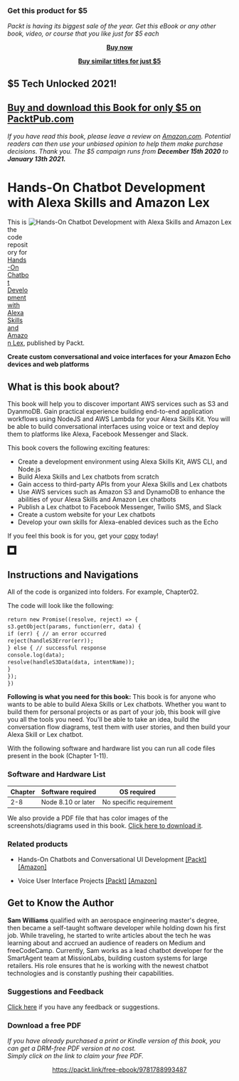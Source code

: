 
### Get this product for $5

<i>Packt is having its biggest sale of the year. Get this eBook or any other book, video, or course that you like just for $5 each</i>


<b><p align='center'>[Buy now](https://packt.link/9781788993487)</p></b>


<b><p align='center'>[Buy similar titles for just $5](https://subscription.packtpub.com/search)</p></b>


## $5 Tech Unlocked 2021!
[Buy and download this Book for only $5 on PacktPub.com](https://www.packtpub.com/product/hands-on-chatbot-development-with-alexa-skills-and-amazon-lex/9781788993487)
-----
*If you have read this book, please leave a review on [Amazon.com](https://www.amazon.com/gp/product/1788993489).     Potential readers can then use your unbiased opinion to help them make purchase decisions. Thank you. The $5 campaign         runs from __December 15th 2020__ to __January 13th 2021.__*

# Hands-On Chatbot Development with Alexa Skills and Amazon Lex

<a href="https://www.packtpub.com/web-development/hands-chatbot-development-alexa-skills-and-amazon-lex?utm_source=github&utm_medium=repository&utm_campaign=9781788993487"><img src="https://www.packtpub.com/sites/default/files/9781788993487.png" alt="Hands-On Chatbot Development with Alexa Skills and Amazon Lex" height="256px" align="right"></a>

This is the code repository for [Hands-On Chatbot Development with Alexa Skills and Amazon Lex](https://www.packtpub.com/web-development/hands-chatbot-development-alexa-skills-and-amazon-lex?utm_source=github&utm_medium=repository&utm_campaign=9781788993487), published by Packt.

**Create custom conversational and voice interfaces for your Amazon Echo devices and web platforms**

## What is this book about?
This book will help you to discover important AWS services such as S3 and DyanmoDB. Gain practical experience building end-to-end application workflows using NodeJS and AWS Lambda for your Alexa Skills Kit. You will be able to build conversational interfaces using voice or text and deploy them to platforms like Alexa, Facebook Messenger and Slack.

This book covers the following exciting features:
* Create a development environment using Alexa Skills Kit, AWS CLI, and Node.js
* Build Alexa Skills and Lex chatbots from scratch
* Gain access to third-party APIs from your Alexa Skills and Lex chatbots
* Use AWS services such as Amazon S3 and DynamoDB to enhance the abilities of your Alexa Skills and Amazon Lex chatbots
* Publish a Lex chatbot to Facebook Messenger, Twilio SMS, and Slack
* Create a custom website for your Lex chatbots
* Develop your own skills for Alexa-enabled devices such as the Echo

If you feel this book is for you, get your [copy](https://www.amazon.com/dp/1788993489) today!

<a href="https://www.packtpub.com/?utm_source=github&utm_medium=banner&utm_campaign=GitHubBanner"><img src="https://raw.githubusercontent.com/PacktPublishing/GitHub/master/GitHub.png" 
alt="https://www.packtpub.com/" border="5" /></a>


## Instructions and Navigations
All of the code is organized into folders. For example, Chapter02.

The code will look like the following:
```
return new Promise((resolve, reject) => {
s3.getObject(params, function(err, data) {
if (err) { // an error occurred
reject(handleS3Error(err));
} else { // successful response
console.log(data);
resolve(handleS3Data(data, intentName));
}
});
})
```

**Following is what you need for this book:**
This book is for anyone who wants to be able to build Alexa Skills or Lex chatbots. Whether you want to build them for personal projects or as part of your job, this book will give you all the tools you need. You'll be able to take an idea, build the conversation flow diagrams, test them with user stories, and then build your Alexa Skill or Lex chatbot.

With the following software and hardware list you can run all code files present in the book (Chapter 1-11).

### Software and Hardware List

| Chapter  | Software required                      | OS required                          |
| -------- | ------------------------------------   | ------------------------------------ |
| 2-8      | Node 8.10 or later                     |No specific requirement               |



We also provide a PDF file that has color images of the screenshots/diagrams used in this book. [Click here to download it](https://www.packtpub.com/sites/default/files/downloads/9781788993487_ColorImages.pdf).

### Related products 
* Hands-On Chatbots and Conversational UI Development [[Packt]](https://www.packtpub.com/application-development/hands-chatbots-and-conversational-ui-development?utm_source=github&utm_medium=repository&utm_campaign=9781788294669) [[Amazon]](https://www.amazon.com/dp/1788294661)

* Voice User Interface Projects [[Packt]](https://www.packtpub.com/web-development/voice-user-interface-projects?utm_source=github&utm_medium=repository&utm_campaign=9781788473354) [[Amazon]](https://www.amazon.com/dp/1788473353)


## Get to Know the Author
**Sam Williams**
qualified with an aerospace engineering master's degree, then became a self-taught software developer while holding down his first job. While traveling, he started to write articles about the tech he was learning about and accrued an audience of readers on Medium and freeCodeCamp.
Currently, Sam works as a lead chatbot developer for the SmartAgent team at MissionLabs, building custom systems for large retailers. His role ensures that he is working with the newest chatbot technologies and is constantly pushing their capabilities.






### Suggestions and Feedback
[Click here](https://docs.google.com/forms/d/e/1FAIpQLSdy7dATC6QmEL81FIUuymZ0Wy9vH1jHkvpY57OiMeKGqib_Ow/viewform) if you have any feedback or suggestions.


### Download a free PDF

 <i>If you have already purchased a print or Kindle version of this book, you can get a DRM-free PDF version at no cost.<br>Simply click on the link to claim your free PDF.</i>
<p align="center"> <a href="https://packt.link/free-ebook/9781788993487">https://packt.link/free-ebook/9781788993487 </a> </p>